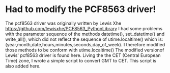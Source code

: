 # Had to modify the PCF8563 driver!
The pcf8563 driver was originally written by Lewis Xhe <url>https://github.com/lewisxhe/PCF8563_PythonLibrary</url>
I had some problems with the parameter sequence of the methods datetime(), set_datetime() and write_all(), which did not reflect the sequence of 
utime.localtime() which is: (year,month,date,hours,minutes,seconds,day_of_week).
I therefore modified those methods to be conform with utime.localtime()
The modified versionof Lewis' pcf8563 driver is found here. 
Living the the CET (Central European Time) zone, I wrote a simple script to convert GMT to CET. This script is also added here.
